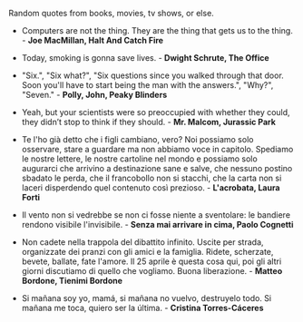 Random quotes from books, movies, tv shows, or else.

- Computers are not the thing. They are the thing that gets us to the thing. - **Joe MacMillan, Halt And Catch Fire**
- Today, smoking is gonna save lives. - **Dwight Schrute, The Office**
- "Six.", "Six what?", "Six questions since you walked through that door. Soon you'll have to start being the man with the answers.", "Why?", "Seven." - **Polly, John, Peaky Blinders**
- Yeah, but your scientists were so preoccupied with whether they could, they didn’t stop to think if they should. - **Mr. Malcom, Jurassic Park**

- Te l'ho già detto che i figli cambiano, vero? Noi possiamo solo osservare, stare a guardare ma non abbiamo voce in capitolo. Spediamo le nostre lettere, le nostre cartoline nel mondo e possiamo solo augurarci che arrivino a destinazione sane e salve, che nessuno postino sbadato le perda, che il francobollo non si stacchi, che la carta non si laceri disperdendo quel contenuto così prezioso. - **L'acrobata, Laura Forti**
- Il vento non si vedrebbe se non ci fosse niente a sventolare: le bandiere rendono visibile l'invisibile. - **Senza mai arrivare in cima, Paolo Cognetti**

- Non cadete nella trappola del dibattito infinito. Uscite per strada, organizzate dei pranzi con gli amici e la famiglia. Ridete, scherzate, bevete, ballate, fate l'amore. Il 25 aprile è questa cosa qui, poi gli altri giorni discutiamo di quello che vogliamo. Buona liberazione. - **Matteo Bordone, Tienimi Bordone**
- Si mañana soy yo, mamá, si mañana no vuelvo, destruyelo todo. Si mañana me toca, quiero ser la última. - **Cristina Torres-Cáceres**